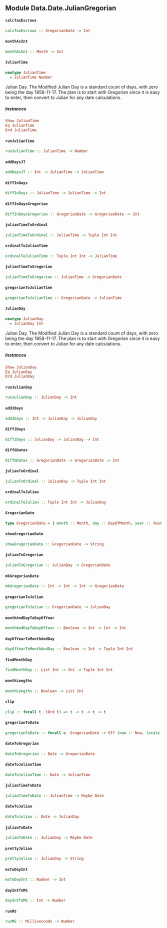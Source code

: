 ## Module Data.Date.JulianGregorian

#### `calcTaxEscrows`

``` purescript
calcTaxEscrows :: GregorianDate -> Int
```

#### `monthAsInt`

``` purescript
monthAsInt :: Month -> Int
```

#### `JulianTime`

``` purescript
newtype JulianTime
  = JulianTime Number
```

Julian Day.
The Modified Julian Day is a standard count of days, with zero being the day 1858-11-17.
The plan is to start with Gregorian since it is easy to enter, then convert to Julian for any date calculations.

##### Instances
``` purescript
Show JulianTime
Eq JulianTime
Ord JulianTime
```

#### `runJulianTime`

``` purescript
runJulianTime :: JulianTime -> Number
```

#### `addDaysJT`

``` purescript
addDaysJT :: Int -> JulianTime -> JulianTime
```

#### `diffInDays`

``` purescript
diffInDays :: JulianTime -> JulianTime -> Int
```

#### `diffInDaysGregorian`

``` purescript
diffInDaysGregorian :: GregorianDate -> GregorianDate -> Int
```

#### `julianTimeToOrdinal`

``` purescript
julianTimeToOrdinal :: JulianTime -> Tuple Int Int
```

#### `ordinalToJulianTime`

``` purescript
ordinalToJulianTime :: Tuple Int Int -> JulianTime
```

#### `julianTimeToGregorian`

``` purescript
julianTimeToGregorian :: JulianTime -> GregorianDate
```

#### `gregorianToJulianTime`

``` purescript
gregorianToJulianTime :: GregorianDate -> JulianTime
```

#### `JulianDay`

``` purescript
newtype JulianDay
  = JulianDay Int
```

Julian Day.
The Modified Julian Day is a standard count of days, with zero being the day 1858-11-17.
The plan is to start with Gregorian since it is easy to enter, then convert to Julian for any date calculations.

##### Instances
``` purescript
Show JulianDay
Eq JulianDay
Ord JulianDay
```

#### `runJulianDay`

``` purescript
runJulianDay :: JulianDay -> Int
```

#### `addJDays`

``` purescript
addJDays :: Int -> JulianDay -> JulianDay
```

#### `diffJDays`

``` purescript
diffJDays :: JulianDay -> JulianDay -> Int
```

#### `diffGDates`

``` purescript
diffGDates :: GregorianDate -> GregorianDate -> Int
```

#### `julianToOrdinal`

``` purescript
julianToOrdinal :: JulianDay -> Tuple Int Int
```

#### `ordinalToJulian`

``` purescript
ordinalToJulian :: Tuple Int Int -> JulianDay
```

#### `GregorianDate`

``` purescript
type GregorianDate = { month :: Month, day :: DayOfMonth, year :: Year }
```

#### `showGregorianDate`

``` purescript
showGregorianDate :: GregorianDate -> String
```

#### `julianToGregorian`

``` purescript
julianToGregorian :: JulianDay -> GregorianDate
```

#### `mkGregorianDate`

``` purescript
mkGregorianDate :: Int -> Int -> Int -> GregorianDate
```

#### `gregorianToJulian`

``` purescript
gregorianToJulian :: GregorianDate -> JulianDay
```

#### `monthAndDayToDayOfYear`

``` purescript
monthAndDayToDayOfYear :: Boolean -> Int -> Int -> Int
```

#### `dayOfYearToMonthAndDay`

``` purescript
dayOfYearToMonthAndDay :: Boolean -> Int -> Tuple Int Int
```

#### `findMonthDay`

``` purescript
findMonthDay :: List Int -> Int -> Tuple Int Int
```

#### `monthLengths`

``` purescript
monthLengths :: Boolean -> List Int
```

#### `clip`

``` purescript
clip :: forall t. (Ord t) => t -> t -> t -> t
```

#### `gregorianToDate`

``` purescript
gregorianToDate :: forall e. GregorianDate -> Eff (now :: Now, locale :: Locale | e) Date
```

#### `dateToGregorian`

``` purescript
dateToGregorian :: Date -> GregorianDate
```

#### `dateToJulianTime`

``` purescript
dateToJulianTime :: Date -> JulianTime
```

#### `julianTimeToDate`

``` purescript
julianTimeToDate :: JulianTime -> Maybe Date
```

#### `dateToJulian`

``` purescript
dateToJulian :: Date -> JulianDay
```

#### `julianToDate`

``` purescript
julianToDate :: JulianDay -> Maybe Date
```

#### `prettyJulian`

``` purescript
prettyJulian :: JulianDay -> String
```

#### `msToDayInt`

``` purescript
msToDayInt :: Number -> Int
```

#### `dayIntToMS`

``` purescript
dayIntToMS :: Int -> Number
```

#### `runMS`

``` purescript
runMS :: Milliseconds -> Number
```


